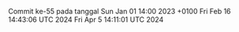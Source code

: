 Commit ke-55 pada tanggal Sun Jan 01 14:00 2023 +0100
Fri Feb 16 14:43:06 UTC 2024
Fri Apr  5 14:11:01 UTC 2024

